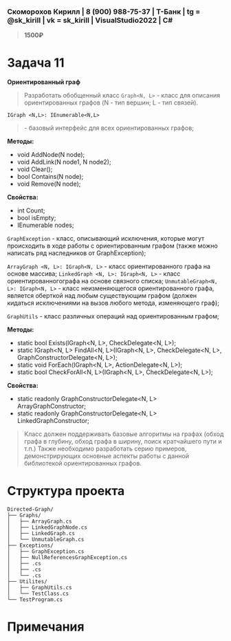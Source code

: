 ### Скоморохов Кирилл | 8 (900) 988-75-37 | T-Банк | tg = @sk_kiriII | vk = sk_kirill | VisualStudio2022 | C#

> **1500₽**

# Задача 11 

**Ориентированный граф**  
> Разработать обобщенный класс `Graph<N, L>` - класс для описания ориентированных графов 
> (N - тип вершин; L - тип связей).
``` CSharp
IGraph <N,L>: IEnumerable<N,L>
```
> \- базовый интерфейс для всех ориентированных графов;

**Методы:**
- void AddNode(N node);
- void AddLink(N node1, N node2);
- void Clear();
- bool Contains(N node);
- void Remove(N node);

**Свойства:**
- int Count;
- bool isEmpty;
- IEnumerable<N> nodes;

`GraphException` - класс, описывающий исключения, которые могут происходить в ходе работы c ориентированным графом (также можно 
написать ряд наследников от GraphException);

`ArrayGraph <N, L>: IGraph<N, L>` - класс ориентированного графа на основе массива;
`LinkedGraph <N, L>: IGraph<N, L>` - класс ориентированногографа на основе связного списка;
`UnmutableGraph<N, L>: IGraph<N, L>` - класс неизменяющегося ориентированного графа, является оберткой над любым существующим графом 
(должен кидаться исключениями на вызов любого метода, изменяющего граф);

`GraphUtils` - класс различных операций над ориентированным графом; 

**Методы:**
- static bool Exists<N>(IGraph<N, L>, CheckDelegate<N, L>);
- static IGraph<N, L> FindAll<N, L>(IGraph<N, L>, CheckDelegate<N, L>, GraphConstructorDelegate<N, L>);
- static void ForEach(IGraph<N, L>, ActionDelegate<N, L>);
- static bool CheckForAll<N, L>(IGraph<N, L>, CheckDelegate<N, L>);


**Cвoйcтвa:**
- static readonly GraphConstructorDelegate<N, L> ArrayGraphConstructor;
- static readonly GraphConstructorDelegate<N, L> LinkedGraphConstructor;

> Класс должен поддерживать базовые алгоритмы на графах (обход графа в глубину, обход графа в ширину, поиск кратчайшего пути и т.п.)
> Также необходимо разработать серию примеров, демонстрирующих основные аспекты работы c данной библиотекой ориентированных графов.

# Структура проекта

```
Directed-Graph/
├── Graphs/
│   ├── ArrayGraph.cs
│   ├── LinkedGraphNode.cs
│   ├── LinkedGraph.cs
│   └── UnmutableGraph.cs
├── Exceptions/
│   ├── GraphException.cs
│   ├── NullReferencesGraphException.cs
│   ├── .cs
│   ├── .cs
│   └── .cs
├── Utilites/
│   ├── GraphUtils.cs
│   └── TestClass.cs
└── TestProgram.cs
```

# Примечания 
